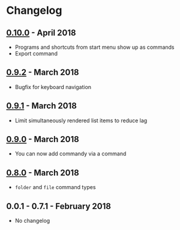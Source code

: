 # Changelog

## [0.10.0] - April 2018

* Programs and shortcuts from start menu show up as commands
* Export command

## [0.9.2] - March 2018

* Bugfix for keyboard navigation

## [0.9.1] - March 2018

* Limit simultaneously rendered list items to reduce lag

## [0.9.0] - March 2018

* You can now add commandy via a command

## [0.8.0] - March 2018

* `folder` and `file` command types

## 0.0.1 - 0.7.1 - February 2018

* No changelog

[0.10.0]: https://github.com/lukas-tr/quick-open-widget/compare/v0.9.2...v0.10.0
[0.9.2]: https://github.com/lukas-tr/quick-open-widget/compare/v0.9.1...v0.9.2
[0.9.1]: https://github.com/lukas-tr/quick-open-widget/compare/v0.9.0...v0.9.1
[0.9.0]: https://github.com/lukas-tr/quick-open-widget/compare/v0.8.0...v0.9.0
[0.8.0]: https://github.com/lukas-tr/quick-open-widget/compare/v0.7.1...v0.8.0
